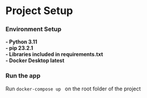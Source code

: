 # Project Setup

### Environment Setup
**- Python 3.11**  
**- pip 23.2.1**  
**- Libraries included in requirements.txt**  
**- Docker Desktop latest** 

### Run the app
Run 
`docker-compose up
`
on the root folder of the project


